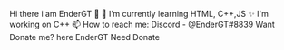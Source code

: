 Hi there i am EnderGT 👋
🌱 I’m currently learning HTML, C++,JS
✨ I'm working on C++
📫 How to reach me: Discord - @EnderGT#8839
Want Donate me? here EnderGT Need Donate


